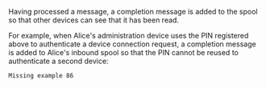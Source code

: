 
Having processed a message, a completion message is added to the spool so that other devices 
can see that it has been read.

For example, when Alice's administration device uses the PIN registered above to 
authenticate a device connection request, a completion message is added to Alice's 
inbound spool so that the PIN cannot be reused to authenticate a second device:


~~~~
Missing example 86
~~~~



